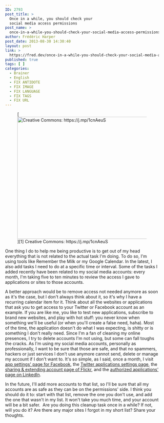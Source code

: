 ```yaml
---
ID: 2793
post_title: >
  Once in a while, you should check your
  social media access permissions
post_name: >
  once-in-a-while-you-should-check-your-social-media-access-permissions
author: Frédéric Harper
post_date: 2013-08-30 14:30:40
layout: post
link: >
  https://fred.dev/once-in-a-while-you-should-check-your-social-media-access-permissions/
published: true
tags: [ ]
categories:
  - Brainer
  - English
  - FIX ANTIDOTE
  - FIX IMAGE
  - FIX LANGUAGE
  - FIX TAGS
  - FIX URL
---
```

<figure>[<figcaption><img alt="Creative Commons: https://j.mp/1cnAeuS" src="http://fred.dev/wp-content/uploads/2013/08/security.jpg" width="600" height="400" /></figcaption>][1] Creative Commons: https://j.mp/1cnAeuS</figure>
One thing I do to help me being productive is to get out of my head everything that is not related to the actual task I'm doing. To do so, I'm using tools like Remember the Milk or my Google Calendar. In the latest, I also add tasks I need to do at a specific time or interval. Some of the tasks I added recently have been related to my social media accounts: every month, I'm taking five to ten minutes to review the access I gave to applications or sites to those accounts.

A better approach would be to remove access not needed anymore as soon as it's the case, but I don't always think about it, so it's why I have a recurring calendar item for it. Think about all the websites or applications that ask you to get access to your Twitter or Facebook account as an example. If you are like me, you like to test new applications, subscribe to brand new websites, and play with hot stuff: you never know when something we'll be useful (or when you'll create a false need, haha). Most of the time, the application doesn't do what I was expecting, is shitty or is something I don't really need. Since I'm a fan of cleaning my online presences, I try to delete accounts I'm not using, but some can fall toughs the cracks. As I'm using my social media accounts, personally as professionally, I want to be sure that those are safe, and that no spammers, hackers or just services I don't use anymore cannot send, delete or manage my account if I don't want to. It's so simple, as I said, once a month, I visit <a href="https://www.facebook.com/settings?tab=applications" target="_blank" rel="noopener noreferrer">app settings' page for Facebook</a>, the <a href="https://twitter.com/settings/applications" target="_blank" rel="noopener noreferrer">Twitter applications settings page</a>, the <a href="https://www.flickr.com/account/sharing/" target="_blank" rel="noopener noreferrer">sharing & extending account page of Flickr</a>, and the <a href="https://www.linkedin.com/secure/settings?userAgree=&goback=.nas_*1_*1_*1" target="_blank" rel="noopener noreferrer">authorized applications' page on LinkedIn</a>.

In the future, I'll add more accounts to that list, so I'll be sure that all my accounts are as safe as they can be on the permissions' side. I think you should do it to: start with that list, remove the one you don't use, and add the one that wasn't in my list. It won't take you much time, and your account will be a bit safer.  Are you doing this cleanup task once in a while? If not, will you do it? Are there any major sites I forgot in my short list? Share your thoughts.

 [1]: http://fred.dev/wp-content/uploads/2013/08/security.jpg